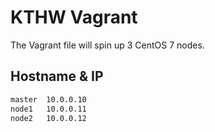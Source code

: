 # KTHW Vagrant
The Vagrant file will spin up 3 CentOS 7 nodes.

## Hostname & IP
```bash
master  10.0.0.10
node1   10.0.0.11
node2   10.0.0.12
```

